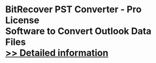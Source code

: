 # BitRecover PST Converter - Pro License<br />Software to Convert Outlook Data Files<br />[>> Detailed information](https://secure.shareit.com/shareit/product.html?productid=300898388&affiliateid=200057808)